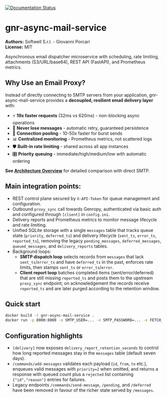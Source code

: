 [![Documentation Status](https://readthedocs.org/projects/gnr-async-mail-service/badge/?version=latest)](https://gnr-async-mail-service.readthedocs.io/en/latest/)

# gnr-async-mail-service

**Authors:** Softwell S.r.l. - Giovanni Porcari  
**License:** MIT

Asynchronous email dispatcher microservice with scheduling, rate limiting, attachments (S3/URL/base64), REST API (FastAPI), and Prometheus metrics.

## Why Use an Email Proxy?

Instead of directly connecting to SMTP servers from your application, gnr-async-mail-service provides a **decoupled, resilient email delivery layer** with:

- ⚡ **19x faster requests** (32ms vs 620ms) - non-blocking async operations
- 🔄 **Never lose messages** - automatic retry, guaranteed persistence
- 🎯 **Connection pooling** - 10-50x faster for burst sends
- 📊 **Centralized monitoring** - Prometheus metrics, not scattered logs
- 🛡️ **Built-in rate limiting** - shared across all app instances
- 🎛️ **Priority queuing** - immediate/high/medium/low with automatic ordering

**See [Architecture Overview](docs/architecture_overview.rst)** for detailed comparison with direct SMTP.

## Main integration points:

- REST control plane secured by ``X-API-Token`` for queue management and configuration.
- Outbound ``proxy_sync`` call towards Genropy, authenticated via basic auth and configured through ``[client]`` in ``config.ini``.
- Delivery reports and Prometheus metrics to monitor message lifecycle and rate limiting.
- Unified SQLite storage with a single ``messages`` table that tracks queue state (`priority`, `deferred_ts`) and delivery lifecycle (`sent_ts`, `error_ts`, `reported_ts`), removing the legacy `pending_messages`, `deferred_messages`, `queued_messages`, and `delivery_reports` tables.
- Background loops:
  - **SMTP dispatch loop** selects records from ``messages`` that lack ``sent_ts``/``error_ts`` and have ``deferred_ts`` in the past, enforces rate limits, then stamps ``sent_ts`` or ``error_ts``/``error``.
  - **Client report loop** batches completed items (sent/error/deferred) that are still missing ``reported_ts`` and posts them to the upstream ``proxy_sync`` endpoint; on acknowledgement the records receive ``reported_ts`` and are later purged according to the retention window.

## Quick start

```bash
docker build -t gnr-async-mail-service .
docker run -p 8000:8000 -e SMTP_USER=... -e SMTP_PASSWORD=... -e FETCH_URL=https://your/api gnr-async-mail-service
```

## Configuration highlights

- ``[delivery]`` now exposes ``delivery_report_retention_seconds`` to control how long reported messages stay in the ``messages`` table (default seven days).
- ``/commands/add-messages`` validates each payload (``id``, ``from``, ``to`` etc.), enqueues valid messages with `priority=2` when omitted, and returns a response with queued count plus a `rejected` list containing `{"id","reason"}` entries for failures.
- Legacy endpoints `/commands/send-message`, `/pending`, and `/deferred` have been removed in favour of the richer state served by `/messages`.

